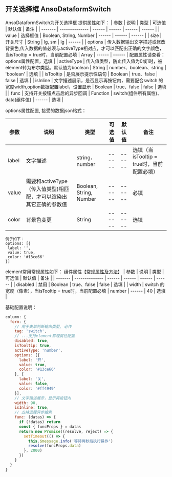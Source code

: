 ## 开关选择框 AnsoDataformSwitch

AnsoDataformSwitch为开关选择框
提供属性如下：
| 参数    | 说明           | 类型   | 可选值 | 默认值 | 备注 |
| ------- | -------------- | ------ | ------ | ------ | ------ |
| value | 选择框值 | Boolean, String, Number | ------ | ------ | ------ |
| size | 开关尺寸 | String | lg, sm | lg | ------ |
| options | 传入数据输出文字描述或修改背景色,传入数据的值必须与activeType相对应，才可以匹配出正确的文字颜色，当isTooltip = true时，当前配置必填 | Array | ------ | ------  | 配置属性请查看：options属性配置，选填 |
| activeType | 传入值类型，防止传入值为0或1时，被element转为布尔类型。默认值为boolean | String | number、boolean、string | 'boolean' | 选填 |
| isTooltip | 是否展示提示性语句 | Boolean | true、false | false | 选填 |
| isInline | 文字描述展示，是否显示再按钮内，需要配合switch 的宽度width,option数据配置label，设置显示 | Boolean | true、false | false | 选填 |
| func |  支持开关按钮点击后的异步回调 | Function | switch(组件所有属性)、data(组件值) | ------  | 选填 |


options属性配置, 接受的数据json格式：

| 参数    | 说明           | 类型   | 可选值 | 默认值 | 备注 |
| ------- | -------------- | ------ | ------ | ------ | ------ |
| label | 文字描述 | string，number | ------ | ------ | 选填（当isTooltip = true时，当前配置必填） |
| value | 需要和activeType（传入值类型)相匹配，才可以渲染出其它正确的参数值 | Boolean, String, Number | ------ | ------  | 必填 |
| color | 背景色变更 | String | ------ | ------ | 选填 |

```
例子如下：
options: [{
 label: '',
 value: true,
 color: '#13ce66'
}]
```

element常用常规属性如下： 组件属性【[常规属性及方法](https://element.eleme.cn/#/zh-CN/component/select)】
| 参数    | 说明           | 类型   | 可选值 | 默认值 | 备注 |
| ------- | -------------- | ------ | ------ | ------ | ------ |
| disabled | 禁用 | Boolean | true、false | false | 选填 |
| width | switch 的宽度（像素），当isTooltip = true时，当前配置必填 | number | ------ | 40 | 选填 |

基础配置说明：
```js
column: {
  form: {
    // 用于表单判断输出类型, 必传
    tag: 'switch',
    // ...支持element常规属性配置
    disabled: true,
    isTooltip: true,
    activeType: 'number',
    options: [{
      label: '开',
      value: true,
      color: '#13ce66'
    }, {
      label: '关',
      value: false,
      color: '#ff4949'
    }],
    // 文字描述展示，显示再按钮内
    width: 90,
    isInline: true,
    // 支持远程异步搜索
    func: (datas) => {
      if (!datas) return
      const { funcProps } = datas
      return new Promise((resolve, reject) => {
        setTimeout(() => {
          this.$message.info('等待两秒后执行操作')
          resolve(funcProps.data)
        }, 2000)
      })
    }
  }
}
```


